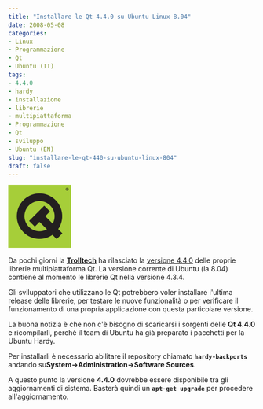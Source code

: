 ```yaml
---
title: "Installare le Qt 4.4.0 su Ubuntu Linux 8.04"
date: 2008-05-08
categories: 
- Linux
- Programmazione
- Qt
- Ubuntu (IT)
tags: 
- 4.4.0
- hardy
- installazione
- librerie
- multipiattaforma
- Programmazione
- Qt
- sviluppo
- Ubuntu (EN)
slug: "installare-le-qt-440-su-ubuntu-linux-804"
draft: false
---
```


[![QtLogo](qt_logo.thumbnail.png)]()

Da pochi giorni la **[Trolltech](http://trolltech.com/)** ha rilasciato la
[versione 4.4.0](http://trolltech.com/products/qt/learnmore/whats-new)
delle proprie librerie multipiattaforma Qt. La versione corrente di
Ubuntu (la 8.04) contiene al momento le librerie Qt nella versione
4.3.4.

Gli sviluppatori che utilizzano le Qt potrebbero voler installare
l'ultima release delle librerie, per testare le nuove funzionalità o per
verificare il funzionamento di una propria applicazione con questa
particolare versione.

La buona notizia è che non c'è bisogno di scaricarsi i sorgenti delle
**Qt 4.4.0** e ricompilarli, perchè il team di Ubuntu ha già preparato i
pacchetti per la Ubuntu Hardy.

Per installarli è necessario abilitare il repository chiamato
**`hardy-backports`** andando su**System->Administration->Software Sources**. 

A questo punto la versione **4.4.0** dovrebbe essere disponibile tra gli aggiornamenti di
sistema. Basterà quindi un **`apt-get upgrade`** per procedere
all'aggiornamento.

